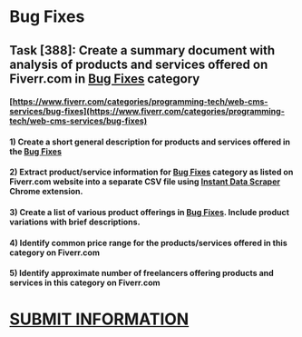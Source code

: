 # Bug Fixes
## Task [388]: Create a summary document with analysis of products and services offered on Fiverr.com in [Bug Fixes](https://www.fiverr.com/categories/programming-tech/web-cms-services/bug-fixes) category
#### [https://www.fiverr.com/categories/programming-tech/web-cms-services/bug-fixes](https://www.fiverr.com/categories/programming-tech/web-cms-services/bug-fixes)
#### 1) Create a short general description for products and services offered in the [Bug Fixes](https://www.fiverr.com/categories/programming-tech/web-cms-services/bug-fixes)
#### 2) Extract product/service information for [Bug Fixes](https://www.fiverr.com/categories/programming-tech/web-cms-services/bug-fixes) category as listed on Fiverr.com website into a separate CSV file using [Instant Data Scraper](https://chrome.google.com/webstore/detail/instant-data-scraper/ofaokhiedipichpaobibbnahnkdoiiah) Chrome extension.
#### 3) Create a list of various product offerings in [Bug Fixes](https://www.fiverr.com/categories/programming-tech/web-cms-services/bug-fixes). Include product variations with brief descriptions.
#### 4) Identify common price range for the products/services offered in this category on Fiverr.com
#### 5) Identify approximate number of freelancers offering products and services in this category on Fiverr.com

# [SUBMIT INFORMATION](https://forms.office.com/r/8AEKjkLxKG)
